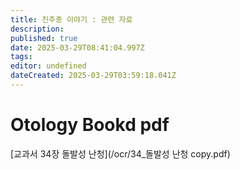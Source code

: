 ```yaml
---
title: 진주종 이야기 : 관련 자료
description: 
published: true
date: 2025-03-29T08:41:04.997Z
tags: 
editor: undefined
dateCreated: 2025-03-29T03:59:18.041Z
---
```



# Otology Bookd pdf  


[교과서 34장 돌발성 난청](/ocr/34_돌발성 난청 copy.pdf)







